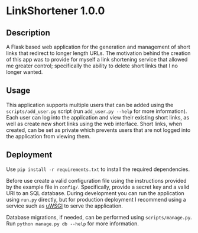 # LinkShortener 1.0.0

## Description

A Flask based web application for the generation and management of short links that redirect to longer length URLs. The 
motivation behind the creation of this app was to provide for myself a link shortening service that allowed me greater 
control; specifically the ability to delete short links that I no longer wanted.

## Usage

This application supports multiple users that can be added using the ``scripts/add_user.py`` script (run 
``add_user.py --help`` for more information). Each user can log into the application and view their existing short links, 
as well as create new short links using the web interface. Short links, when created, can be set as private which 
prevents users that are not logged into the application from viewing them.

## Deployment

Use ``pip install -r requirements.txt`` to install the required dependencies.

Before use create a valid configuration file using the instructions provided by the example file in ``config/``.
Specifically, provide a secret key and a valid URI to an SQL database. During development you can run the application 
using ``run.py`` directly, but for production deployment I recommend using a service such as 
[uWSGI](https://uwsgi-docs.readthedocs.io/en/latest/) to serve the application.

Database migrations, if needed, can be performed using ``scripts/manage.py``. Run 
``python manage.py db --help`` for more information.